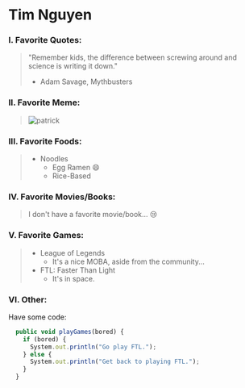# Tim Nguyen

### I. Favorite Quotes:
> "Remember kids, the difference between screwing around and science is writing it down."
> - Adam Savage, Mythbusters

### II. Favorite Meme:
> ![patrick](https://cloud.githubusercontent.com/assets/11651179/9548125/a5082460-4d6c-11e5-8d98-fd3868286abc.jpg)

### III. Favorite Foods:
> * Noodles
>   * Egg Ramen :smile:
>   * Rice-Based

### IV. Favorite Movies/Books:
> I don't have a favorite movie/book... :cry:

### V. Favorite Games:
> * League of Legends
>   * It's a nice MOBA, aside from the community...
> * FTL: Faster Than Light
>   * It's in space.

### VI. Other:
Have some code:
```javascript
  public void playGames(bored) {
    if (bored) {
      System.out.println("Go play FTL.");
    } else {
      System.out.println("Get back to playing FTL.");
    }
  }
```
